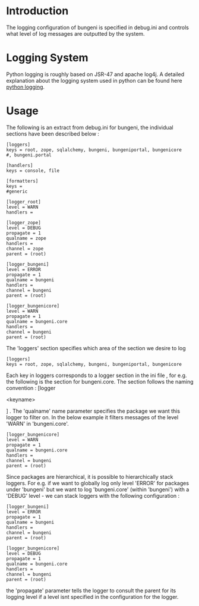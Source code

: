 # Introduction #

The logging configuration of bungeni is specified in debug.ini and controls what level of log messages are outputted by the system.


# Logging System #

Python logging is roughly based on JSR-47 and apache log4j. A detailed explanation about the logging system used in python can be found here [python logging](http://www.red-dove.com/python_logging.html).

# Usage #

The following is an extract from debug.ini for bungeni, the individual sections have been described below  :
```
[loggers]
keys = root, zope, sqlalchemy, bungeni, bungeniportal, bungenicore
#, bungeni.portal

[handlers]
keys = console, file

[formatters]
keys =
#generic

[logger_root]
level = WARN
handlers =

[logger_zope]
level = DEBUG
propagate = 1
qualname = zope
handlers =
channel = zope
parent = (root)

[logger_bungeni]
level = ERROR
propagate = 1
qualname = bungeni
handlers =
channel = bungeni
parent = (root)

[logger_bungenicore]
level = WARN
propagate = 1
qualname = bungeni.core
handlers =
channel = bungeni
parent = (root)
```


The 'loggers' section specifies which area of the section we desire to log
```
[loggers]
keys = root, zope, sqlalchemy, bungeni, bungeniportal, bungenicore
```

Each key in loggers corresponds to a logger section in the ini file , for e.g. the following is the section for bungeni.core. The section follows the naming convention :  [logger

&lt;keyname&gt;

] . The 'qualname' name parameter specifies the package we want this logger to filter on. In the below example it filters messages of the level 'WARN' in 'bungeni.core'.

```
[logger_bungenicore]
level = WARN
propagate = 1
qualname = bungeni.core
handlers =
channel = bungeni
parent = (root)
```

Since packages are hierarchical, it is possible to hierarchically stack loggers. For e.g. if we want to globally log only level 'ERROR' for  packages under 'bungeni' but we want to log 'bungeni.core' (within 'bungeni') with a 'DEBUG' level - we can stack loggers with the following configuration  :

```
[logger_bungeni]
level = ERROR
propagate = 1
qualname = bungeni
handlers =
channel = bungeni
parent = (root)

[logger_bungenicore]
level = DEBUG
propagate = 1
qualname = bungeni.core
handlers =
channel = bungeni
parent = (root)
```

the 'propagate' parameter tells the logger to consult the parent for its logging level if a level isnt specified in the configuration for the logger.
